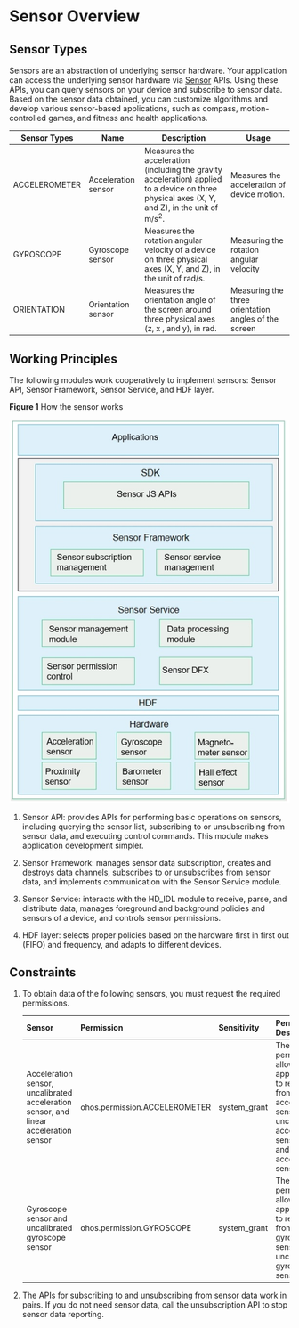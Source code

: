# Sensor Overview

## Sensor Types


Sensors are an abstraction of underlying sensor hardware. Your application can access the underlying sensor hardware via [Sensor](../../reference/apis-as/js-apis-sensor.md) APIs. Using these APIs, you can query sensors on your device and subscribe to sensor data. Based on the sensor data obtained, you can customize algorithms and develop various sensor-based applications, such as compass, motion-controlled games, and fitness and health applications.

| Sensor Types                 | Name              | Description                                                        | Usage                                |
| --------------------------- | ------------------ | ------------------------------------------------------------ | ---------------------------------------- |
| ACCELEROMETER               | Acceleration sensor      | Measures the acceleration (including the gravity acceleration) applied to a device on three physical axes (X, Y, and Z), in the unit of m/s<sup>2</sup>.| Measures the acceleration of device motion.                           |
| GYROSCOPE                   | Gyroscope sensor      | Measures the rotation angular velocity of a device on three physical axes (X, Y, and Z), in the unit of rad/s.| Measuring the rotation angular velocity                       |
| ORIENTATION                 | Orientation sensor        | Measures the orientation angle of the screen around three physical axes (z, x , and y), in rad.| Measuring the three orientation angles of the screen            |


## Working Principles

The following modules work cooperatively to implement sensors: Sensor API, Sensor Framework, Sensor Service, and HDF layer.

  **Figure 1** How the sensor works

![fad1a124-a90e-460f-84fc-e87d6caebb21](figures/fad1a124-a90e-460f-84fc-e87d6caebb21.png)

1. Sensor API: provides APIs for performing basic operations on sensors, including querying the sensor list, subscribing to or unsubscribing from sensor data, and executing control commands. This module makes application development simpler.

2. Sensor Framework: manages sensor data subscription, creates and destroys data channels, subscribes to or unsubscribes from sensor data, and implements communication with the Sensor Service module.

3. Sensor Service: interacts with the HD_IDL module to receive, parse, and distribute data, manages foreground and background policies and sensors of a device, and controls sensor permissions.

4. HDF layer: selects proper policies based on the hardware first in first out (FIFO) and frequency, and adapts to different devices.


## Constraints

1. To obtain data of the following sensors, you must request the required permissions.

    | Sensor                                            | Permission                          | Sensitivity    | Permission Description                                                    |
    | -------------------------------------------------- | -------------------------------- | ------------ | ------------------------------------------------------------ |
    | Acceleration sensor, uncalibrated acceleration sensor, and linear acceleration sensor| ohos.permission.ACCELEROMETER    | system_grant | The permission allows an application to read data from acceleration sensors, uncalibrated acceleration sensors, and linear acceleration sensors.|
    | Gyroscope sensor and uncalibrated gyroscope sensor                  | ohos.permission.GYROSCOPE        | system_grant | The permission allows an application to read data from gyroscope sensors and uncalibrated gyroscope sensors.|
    
2. The APIs for subscribing to and unsubscribing from sensor data work in pairs. If you do not need sensor data, call the unsubscription API to stop sensor data reporting.
